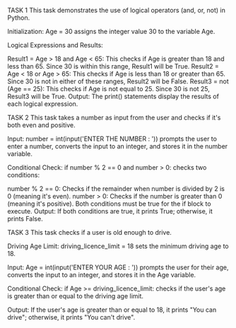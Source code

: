 TASK 1
This task demonstrates the use of logical operators (and, or, not) in Python.

Initialization: Age = 30 assigns the integer value 30 to the variable Age.

Logical Expressions and Results:

Result1 = Age > 18 and Age < 65: This checks if Age is greater than 18 and less than 65. Since 30 is within this range, Result1 will be True.
Result2 = Age < 18 or Age > 65: This checks if Age is less than 18 or greater than 65. Since 30 is not in either of these ranges, Result2 will be False.
Result3 = not (Age == 25): This checks if Age is not equal to 25. Since 30 is not 25, Result3 will be True.
Output: The print() statements display the results of each logical expression.

TASK 2
This task takes a number as input from the user and checks if it's both even and positive.

Input: number = int(input('ENTER THE NUMBER : ')) prompts the user to enter a number, converts the input to an integer, and stores it in the number variable.

Conditional Check: if number % 2 == 0 and number > 0: checks two conditions:

number % 2 == 0: Checks if the remainder when number is divided by 2 is 0 (meaning it's even).
number > 0: Checks if the number is greater than 0 (meaning it's positive). Both conditions must be true for the if block to execute.
Output: If both conditions are true, it prints True; otherwise, it prints False.

TASK 3
This task checks if a user is old enough to drive.

Driving Age Limit: driving_licence_limit = 18 sets the minimum driving age to 18.

Input: Age = int(input('ENTER YOUR AGE : ')) prompts the user for their age, converts the input to an integer, and stores it in the Age variable.

Conditional Check: if Age >= driving_licence_limit: checks if the user's age is greater than or equal to the driving age limit.

Output: If the user's age is greater than or equal to 18, it prints "You can drive"; otherwise, it prints "You can't drive".
